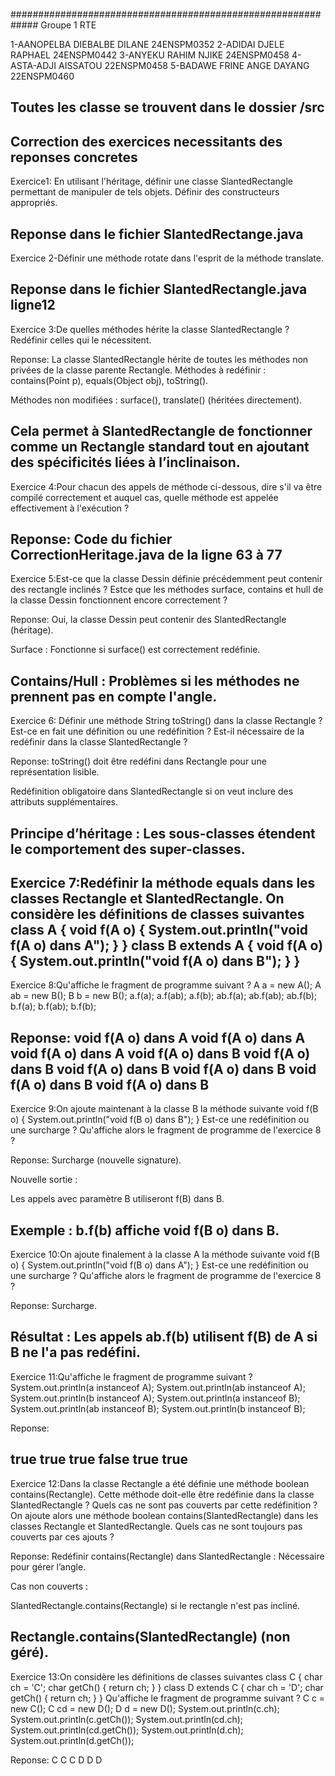#############################################################
Groupe 1 RTE

1-AANOPELBA DIEBALBE DILANE 24ENSPM0352
2-ADIDAI DJELE RAPHAEL 24ENSPM0442
3-ANYEKU RAHIM NJIKE 24ENSPM0458
4-ASTA-ADJI AISSATOU 22ENSPM0458
5-BADAWE FRINE ANGE DAYANG 22ENSPM0460





Toutes les classe se trouvent dans le dossier /src
---------------------------------------------------
Correction des exercices necessitants des reponses concretes
-------------------------------------------------------------------------------------------------------------
Exercice1: En utilisant l'héritage, définir une classe SlantedRectangle permettant de manipuler de tels
objets. Définir des constructeurs appropriés.

Reponse dans le fichier SlantedRectange.java
------------------------------------------------------------------------------------------------------------
Exercice 2-Définir une méthode rotate dans l'esprit de la méthode translate.

Reponse dans le fichier SlantedRectangle.java ligne12
----------------------------------------------------------------------------------------------------------
Exercice 3:De quelles méthodes hérite la classe SlantedRectangle ? Redéfinir celles qui le nécessitent.

Reponse: La classe SlantedRectangle hérite de toutes les méthodes non privées de la classe parente Rectangle.
Méthodes à redéfinir :
contains(Point p), equals(Object obj), toString().

Méthodes non modifiées :
surface(), translate() (héritées directement).

Cela permet à SlantedRectangle de fonctionner comme un Rectangle standard tout en ajoutant des spécificités liées à l’inclinaison.
-------------------------------------------------------------------------------------------------------------

Exercice 4:Pour chacun des appels de méthode ci-dessous, dire s'il va être compilé correctement et
auquel cas, quelle méthode est appelée effectivement à l'exécution ?

Reponse: Code du fichier CorrectionHeritage.java de la ligne 63 à 77
-------------------------------------------------------------------------------------------------------------
Exercice 5:Est-ce que la classe Dessin définie précédemment peut contenir des rectangle inclinés ? Estce que les méthodes surface, contains et hull de la classe Dessin fonctionnent encore
correctement ?

Reponse: Oui, la classe Dessin peut contenir des SlantedRectangle (héritage).

Surface : Fonctionne si surface() est correctement redéfinie.

Contains/Hull : Problèmes si les méthodes ne prennent pas en compte l'angle.
-----------------------------------------------------------------------------------------------------------------

Exercice 6: Définir une méthode String toString() dans la classe Rectangle ? Est-ce en fait une
définition ou une redéfinition ? Est-il nécessaire de la redéfinir dans la classe
SlantedRectangle ?

Reponse:
toString() doit être redéfini dans Rectangle pour une représentation lisible.

Redéfinition obligatoire dans SlantedRectangle si on veut inclure des attributs supplémentaires.

Principe d’héritage : Les sous-classes étendent le comportement des super-classes.
-------------------------------------------------------------------------------------------------------------

Exercice 7:Redéfinir la méthode equals dans les classes Rectangle et SlantedRectangle.
On considère les définitions de classes suivantes
class A {
void f(A o) {
System.out.println("void f(A o) dans A");
}
}
class B extends A {
void f(A o) {
System.out.println("void f(A o) dans B");
}
}
-----------------------------------------------------------------------------------------------------------

Exercice 8:Qu'affiche le fragment de programme suivant ?
A a = new A();
A ab = new B();
B b = new B();
a.f(a);
a.f(ab);
a.f(b);
ab.f(a);
ab.f(ab);
ab.f(b);
b.f(a);
b.f(ab);
b.f(b);

Reponse:
void f(A o) dans A
void f(A o) dans A
void f(A o) dans A
void f(A o) dans B
void f(A o) dans B
void f(A o) dans B
void f(A o) dans B
void f(A o) dans B
void f(A o) dans B
--------------------------------------------------------------------------------------------------------

Exercice 9:On ajoute maintenant à la classe B la méthode suivante
void f(B o) {
System.out.println("void f(B o) dans B");
}
Est-ce une redéfinition ou une surcharge ? Qu'affiche alors le fragment de programme de
l'exercice 8 ?

Reponse:
Surcharge (nouvelle signature).

Nouvelle sortie :

Les appels avec paramètre B utiliseront f(B) dans B.

Exemple : b.f(b) affiche void f(B o) dans B.
---------------------------------------------------------------------------------------------------

Exercice 10:On ajoute finalement à la classe A la méthode suivante
void f(B o) {
System.out.println("void f(B o) dans A");
}
Est-ce une redéfinition ou une surcharge ? Qu'affiche alors le fragment de programme de
l'exercice 8 ?

Reponse:
Surcharge.

Résultat : Les appels ab.f(b) utilisent f(B) de A si B ne l'a pas redéfini.
--------------------------------------------------------------------------------------------------------------------

Exercice 11:Qu'affiche le fragment de programme suivant ?
System.out.println(a instanceof A);
System.out.println(ab instanceof A);
System.out.println(b instanceof A);
System.out.println(a instanceof B);
System.out.println(ab instanceof B);
System.out.println(b instanceof B);

Reponse:

true
true
true
false
true
true
-------------------------------------------------------------------------------------------------------------------------------

Exercice 12:Dans la classe Rectangle a été définie une méthode boolean contains(Rectangle). Cette
méthode doit-elle être redéfinie dans la classe SlantedRectangle ? Quels cas ne sont pas
couverts par cette redéfinition ? On ajoute alors une méthode boolean
contains(SlantedRectangle) dans les classes Rectangle et SlantedRectangle. Quels
cas ne sont toujours pas couverts par ces ajouts ?

Reponse:
Redéfinir contains(Rectangle) dans SlantedRectangle : Nécessaire pour gérer l’angle.

Cas non couverts :

SlantedRectangle.contains(Rectangle) si le rectangle n'est pas incliné.

Rectangle.contains(SlantedRectangle) (non géré).
-------------------------------------------------------------------------------------------------------------------------------

Exercice 13:On considère les définitions de classes suivantes
class C {
char ch = 'C';
char getCh() { return ch; }
}
class D extends C {
char ch = 'D';
char getCh() { return ch; }
}
Qu'affiche le fragment de programme suivant ?
C c = new C();
C cd = new D();
D d = new D();
System.out.println(c.ch);
System.out.println(c.getCh());
System.out.println(cd.ch);
System.out.println(cd.getCh());
System.out.println(d.ch);
System.out.println(d.getCh());

Reponse:
C
C
C
D
D
D
